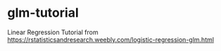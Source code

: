 # glm-tutorial
Linear Regression Tutorial from https://rstatisticsandresearch.weebly.com/logistic-regression-glm.html

